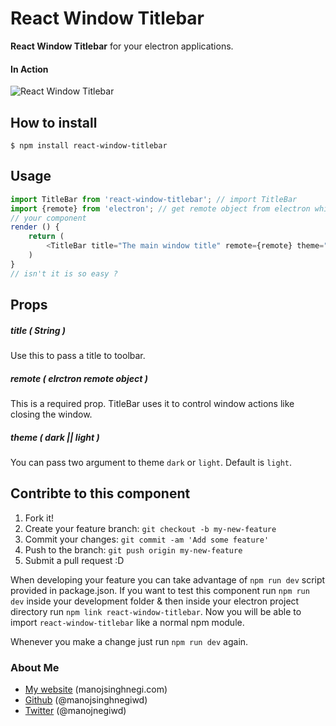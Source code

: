 React Window Titlebar
======
**React Window Titlebar** for your electron applications. 

#### In Action
![React Window Titlebar](http://manojsinghnegi.com/img/react-window-titlebar.gif)

## How to install
```
$ npm install react-window-titlebar
```

## Usage
```javascript
import TitleBar from 'react-window-titlebar'; // import TitleBar
import {remote} from 'electron'; // get remote object from electron whichhelps Titlebar to control window actions
// your component
render () {
    return (
        <TitleBar title="The main window title" remote={remote} theme="dark" />
    )
}
// isn't it is so easy ?
```
## Props
##### title ( String )
Use this to pass a title to toolbar.

##### remote ( elrctron remote object )
This is a required prop. TitleBar uses it to control window actions like closing the window.

##### theme ( dark || light )
You can pass two argument to theme `dark` or `light`. Default is `light`.

## Contribte to this component

1. Fork it!
2. Create your feature branch: `git checkout -b my-new-feature`
3. Commit your changes: `git commit -am 'Add some feature'`
4. Push to the branch: `git push origin my-new-feature`
5. Submit a pull request :D

When developing your feature you can take advantage of `npm run dev` script provided in package.json. If you want to test this component run `npm run dev` inside your development folder & then inside your electron project directory run `npm link react-window-titlebar`. Now you will be able to import `react-window-titlebar` like a normal npm module.

Whenever you make a change just run `npm run dev` again.

### About Me

 * [My website](http://manojsinghnegi.com) (manojsinghnegi.com)
 * [Github](http://github.com/manojsinghnegiwd) (@manojsinghnegiwd)
 * [Twitter](http://twitter.com/manojnegiwd) (@manojnegiwd)
